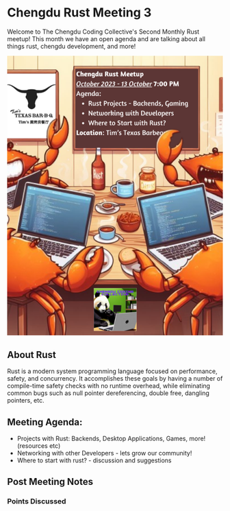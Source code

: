 # Chengdu Rust Meeting 3

Welcome to The Chengdu Coding Collective's Second Monthly Rust meetup! This month we have an open agenda and are talking about all things rust, chengdu development, and more!

![Rust Chengdu Coding Collective Meetup Info](oct13-2023-meetup-poster-mini.png)

## About Rust

Rust is a modern system programming language focused on performance, safety, and concurrency. It accomplishes these goals by having a number of compile-time safety checks with no runtime overhead, while eliminating common bugs such as null pointer dereferencing, double free, dangling pointers, etc.

## Meeting Agenda:
- Projects with Rust: Backends, Desktop Applications, Games, more! (resources etc)
- Networking with other Developers - lets grow our community!
- Where to start with rust? - discussion and suggestions

## Post Meeting Notes

### Points Discussed
